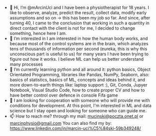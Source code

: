 - 👋 Hi, I’m @mArcinUci and I have been a physiotherapist for 18 years. I like to observe, analyze, predict the result, collect data, modify early assumptions and so on -> this has been my job so far. And since, after turning 40, I came to the conclusion that working in such a quantity in direct contact with the client is not for me, I decided to change something, hence here I am.
- 👀 I’m interested in I am interested in how the human body works, and because most of the control systems are in the brain, which analyzes tens of thousands of information per second (eureka, this is why this unconscious part is useful to us) for many years I have been trying to figure out how it works. I believe ML can help us better understand many processes
- 🌱 I’m currently learning python and all around it: python basics, Object Orientated Programming, libraries like Pandas, NumPy, Seaborn, also: basics of statistics, basics of ML, concepts and ideas behind it, and more down-to-earth things like: laptop support :), Git, Conda, Jupyer Notebook, Visual Studio Code, how to create proper CV and how to have better control over defence in console Fifa game 
- 💞️ I am looking for cooperation with someone who will provide me with conditions for development. At this point, I'm interested in ML and data science but I stay open and looking for someone who can guide me.
- 📫 How to reach me? through my mail: mucinski@poczta.onet.pl or marcinphysio@gmail.com You can also find my by: https://www.linkedin.com/in/marcin-uci%C5%84ski-59b349248/

<!---
mArcinUci/mArcinUci is a ✨ special ✨ repository because its `README.md` (this file) appears on your GitHub profile.
You can click the Preview link to take a look at your changes.
--->
